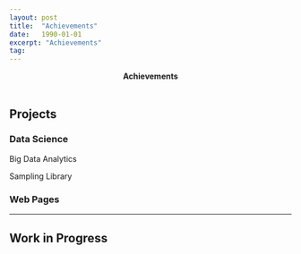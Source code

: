 ```yaml
---
layout: post
title:  "Achievements"
date:   1990-01-01
excerpt: "Achievements"
tag:
---
```


<center><b>Achievements</b></center><br>

## Projects


### Data Science

Big Data Analytics  

Sampling Library  


### Web Pages



---  

## Work in Progress


